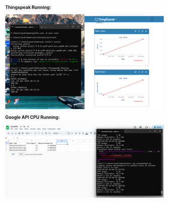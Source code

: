 **Thingspeak Running:**

<img src="lab_7_thing.png" alt="lab_7_thing" >

**Google API CPU Running:**

<img src="lab_7.png" alt="lab_7" >
